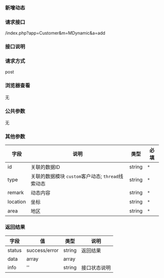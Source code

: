 ### **新增动态**
### **请求接口**
/index.php?app=Customer&m=MDynamic&a=add

### **接口说明**

### **请求方式**
post

### **浏览器查看**
无

### **公共参数** 
无

### **其他参数**
|字段       |说明            |类型    |必填           |
| --------- |--------      |--------|--------       |
|id|关联的数据ID|string| `*` |
|type|关联的数据模块 `custom`客户动态; `thread`线索动态 |string|`*`|
|remark      |动态内容 | string | `*`         |
|location    |坐标|string  | `*` |
|area        | 地区 | string | `*` |

### **返回结果**
|字段       |值             |类型    |说明           |
| --------- |--------      |--------|--------       |
|status     |success/error |string |返回结果         |
|data       |array         |array  | |
|info       | '' | string | 接口状态说明  |


